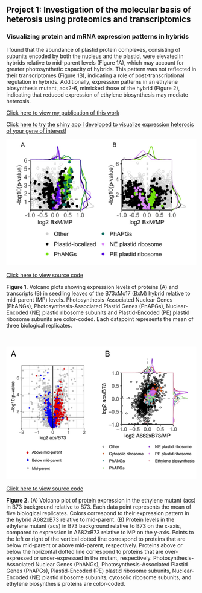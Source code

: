 ## Project 1: Investigation of the molecular basis of heterosis using proteomics and transcriptomics

### Visualizing protein and mRNA expression patterns in hybrids

I found that the abundance of plastid protein complexes, consisting of subunits encoded by both the nucleus and the plastid, were elevated in hybrids relative to mid-parent levels (Figure 1A), which may account for greater photosynthetic capacity of hybrids. This pattern was not reflected in their transcriptomes (Figure 1B), indicating a role of post-transcriptional regulation in hybrids. Additionally, expression patterns in an ethylene biosynthesis mutant, acs2-6, mimicked those of the hybrid (Figure 2), indicating that reduced expression of ethylene biosynthesis may mediate heterosis.

[Click here to view my publication of this work](https://www.pnas.org/doi/abs/10.1073/pnas.2109332118)

[Click here to try the shiny app I developed to visualize expression heterosis of your gene of interest!](https://devonbirdseye.shinyapps.io/ExpressionViewer/)


<img src="ExpressionHeterosis.jpg?raw=true"/>

[Click here to view source code](/expressionheterosisrmd.html)

**Figure 1.** Volcano plots showing expression levels of proteins (A) and transcripts (B) in seedling leaves of the B73xMo17 (BxM) hybrid relative to mid-parent (MP) levels. Photosynthesis-Associated Nuclear Genes (PhANGs), Photosynthesis-Associated Plastid Genes (PhAPGs), Nuclear-Encoded (NE) plastid ribosome subunits and Plastid-Encoded (PE) plastid ribosome subunits are color-coded. Each datapoint represents the mean of three biological replicates.

<br><br>
<img src="images/ethylene.jpg?raw=true"/>

[Click here to view source code](/ethylenemutantrmd.html)

**Figure 2.** (A) Volcano plot of protein expression in the ethylene mutant (acs) in B73 background relative to B73. Each data point represents the mean of five biological replicates. Colors correspond to their expression pattern in the hybrid A682xB73 relative to mid-parent. (B) Protein levels in the ethylene mutant (acs) in B73 background relative to B73 on the x-axis, compared to expression in A682xB73 relative to MP on the y-axis. Points to the left or right of the vertical dotted line correspond to proteins that are below mid-parent or above mid-parent, respectively. Proteins above or below the horizontal dotted line correspond to proteins that are over-expressed or under-expressed in the mutant, respectively. Photosynthesis-Associated Nuclear Genes (PhANGs), Photosynthesis-Associated Plastid Genes (PhAPGs), Plastid-Encoded (PE) plastid ribosome subunits, Nuclear-Encoded (NE) plastid ribosome subunits, cytosolic ribosome subunits, and ethylene biosynthesis proteins are color-coded.


